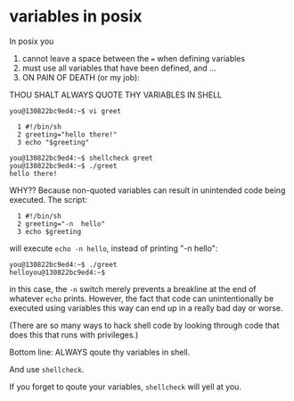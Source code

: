 # variables in posix

In posix you 
1. cannot leave a space between the `=` when defining variables
2. must use all variables that have been defined, and ...
3. ON PAIN OF DEATH (or my job):

THOU SHALT ALWAYS QUOTE THY VARIABLES IN SHELL

```
you@130822bc9ed4:~$ vi greet 

  1 #!/bin/sh
  2 greeting="hello there!"
  3 echo "$greeting" 
  
you@130822bc9ed4:~$ shellcheck greet
you@130822bc9ed4:~$ ./greet 
hello there! 
```
WHY?? Because non-quoted variables can result in unintended code being executed. The script:
```
  1 #!/bin/sh
  2 greeting="-n  hello"
  3 echo $greeting
```
will execute `echo -n hello`, instead of printing "-n hello":
```
you@130822bc9ed4:~$ ./greet
helloyou@130822bc9ed4:~$ 
```
in this case, the `-n` switch merely prevents a breakline at the end of whatever `echo` prints. However, the fact that code can unintentionally be executed using variables this way can end up in a really bad day or worse. 

(There are so many ways to hack shell code by looking through code that does this that runs with privileges.) 

Bottom line: ALWAYS qoute thy variables in shell. 

And use `shellcheck`. 

If you forget to qoute your variables, `shellcheck` will yell at you. 
